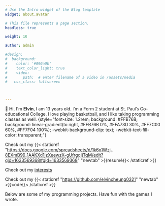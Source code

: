 ```yaml
---
# Use the Intro widget of the Blog template
widget: about.avatar

# This file represents a page section.
headless: true

weight: 10

author: admin

#design:
#  background:
#    color: '#090a0b'
#    text_color_light: true
#    video:
#       path:  # enter filename of a video in /assets/media
#   css_class: fullscreen



---
```




👋 Hi, I'm **Elvin**, I am 13 years old. I’m a Form 2 student at St. Paul’s Co-educational College.
I love playing basketball, and I like taking programming classes as well.
{style="font-size: 1.2rem; background: #FFB76B; background: linear-gradient(to right, #FFB76B 0%, #FFA73D 30%, #FF7C00 60%, #FF7F04 100%); -webkit-background-clip: text; -webkit-text-fill-color: transparent;"}

Check out my {{< staticref "https://docs.google.com/spreadsheets/d/1k6o1Wzj-8EXmB99_1AAKXd1jzXeewzX-gUfrgqIjTqM/edit?gid=1633569368#gid=1633569368" "newtab" >}}resumé{{< /staticref >}}

Check out my [interests](/portfolio/about/)

Check out my {{< staticref "https://github.com/elvincheung0321" "newtab" >}}code{{< /staticref >}}






Below are some of my programming projects. Have fun with the games I wrote.

